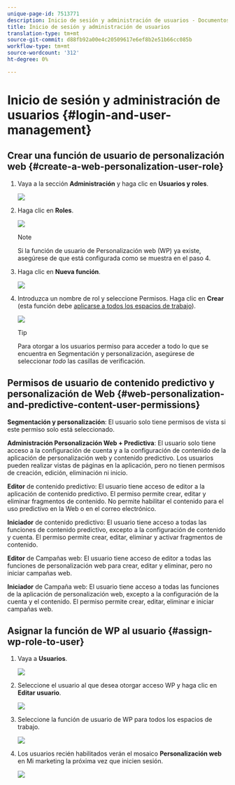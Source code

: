 ```yaml
---
unique-page-id: 7513771
description: Inicio de sesión y administración de usuarios - Documentos de marketing - Documentación del producto
title: Inicio de sesión y administración de usuarios
translation-type: tm+mt
source-git-commit: d88fb92a00e4c20509617e6ef8b2e51b66cc085b
workflow-type: tm+mt
source-wordcount: '312'
ht-degree: 0%

---
```



# Inicio de sesión y administración de usuarios {#login-and-user-management}

## Crear una función de usuario de personalización web {#create-a-web-personalization-user-role}

1. Vaya a la sección **Administración** y haga clic en **Usuarios y roles**.

   ![](assets/image2015-4-28-19-3a50-3a49.png)

1. Haga clic en **Roles**.

   ![](assets/image2015-4-28-19-3a57-3a58.png)

   >[!NOTE]
   >
   >Si la función de usuario de Personalización web (WP) ya existe, asegúrese de que está configurada como se muestra en el paso 4.

1. Haga clic en **Nueva función**.

   ![](assets/three-1.png)

1. Introduzca un nombre de rol y seleccione Permisos. Haga clic en **Crear** (esta función debe [aplicarse a todos los espacios de trabajo](http://docs.marketo.com/display/DOCS/Managing+Marketo+Users#ManagingMarketoUsers-CreateUsers)).

   ![](assets/four.png)

   >[!TIP]
   >
   >Para otorgar a los usuarios permiso para acceder a todo lo que se encuentra en Segmentación y personalización, asegúrese de seleccionar *todo* las casillas de verificación.

## Permisos de usuario de contenido predictivo y personalización de Web {#web-personalization-and-predictive-content-user-permissions}

**Segmentación y personalización**: El usuario solo tiene permisos de vista si este permiso solo está seleccionado.

**Administración Personalización Web + Predictiva**: El usuario solo tiene acceso a la configuración de cuenta y a la configuración de contenido de la aplicación de personalización web y contenido predictivo. Los usuarios pueden realizar vistas de páginas en la aplicación, pero no tienen permisos de creación, edición, eliminación ni inicio.

**Editor** de contenido predictivo: El usuario tiene acceso de editor a la aplicación de contenido predictivo. El permiso permite crear, editar y eliminar fragmentos de contenido. No permite habilitar el contenido para el uso predictivo en la Web o en el correo electrónico.

**Iniciador** de contenido predictivo: El usuario tiene acceso a todas las funciones de contenido predictivo, excepto a la configuración de contenido y cuenta. El permiso permite crear, editar, eliminar y activar fragmentos de contenido.

**Editor** de Campañas web: El usuario tiene acceso de editor a todas las funciones de personalización web para crear, editar y eliminar, pero no iniciar campañas web.

**Iniciador** de Campaña web: El usuario tiene acceso a todas las funciones de la aplicación de personalización web, excepto a la configuración de la cuenta y el contenido. El permiso permite crear, editar, eliminar e iniciar campañas web.

## Asignar la función de WP al usuario {#assign-wp-role-to-user}

1. Vaya a **Usuarios**.

   ![](assets/image2015-4-29-11-3a31-3a3.png)

1. Seleccione el usuario al que desea otorgar acceso WP y haga clic en **Editar usuario**.

   ![](assets/image2015-4-29-11-3a38-3a46.png)

1. Seleccione la función de usuario de WP para todos los espacios de trabajo.

   ![](assets/seven.png)

1. Los usuarios recién habilitados verán el mosaico **Personalización web** en Mi marketing la próxima vez que inicien sesión.

   ![](assets/eight.png)
